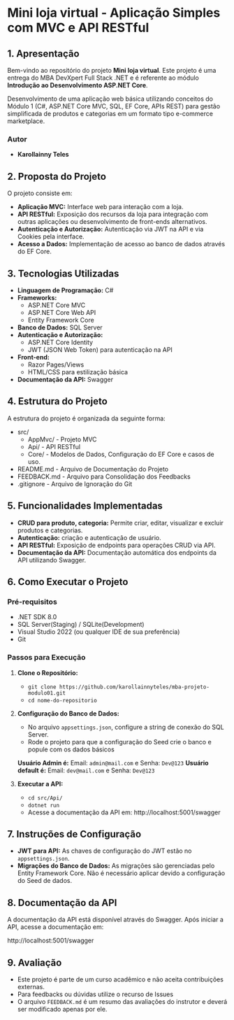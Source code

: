 # **Mini loja virtual - Aplicação Simples com MVC e API RESTful**

## **1. Apresentação**

Bem-vindo ao repositório do projeto **Mini loja virtual**. Este projeto é uma entrega do MBA DevXpert Full Stack .NET e é referente ao módulo **Introdução ao Desenvolvimento ASP.NET Core**.

Desenvolvimento de  uma aplicação web básica utilizando conceitos do Módulo 1 (C#,
ASP.NET Core MVC, SQL, EF Core, APIs REST) para gestão simplificada de
produtos e categorias em um formato tipo e-commerce marketplace.


### **Autor**
- **Karollainny Teles**

## **2. Proposta do Projeto**

O projeto consiste em:

- **Aplicação MVC:** Interface web para interação com a loja. 
- **API RESTful:** Exposição dos recursos da loja para integração com outras aplicações ou desenvolvimento de front-ends alternativos.
- **Autenticação e Autorização:** Autenticação via JWT na API e via Cookies pela interface.
- **Acesso a Dados:** Implementação de acesso ao banco de dados através do EF Core.

## **3. Tecnologias Utilizadas**

- **Linguagem de Programação:** C#
- **Frameworks:**
  - ASP.NET Core MVC
  - ASP.NET Core Web API
  - Entity Framework Core
- **Banco de Dados:** SQL Server
- **Autenticação e Autorização:**
  - ASP.NET Core Identity
  - JWT (JSON Web Token) para autenticação na API
- **Front-end:**
  - Razor Pages/Views
  - HTML/CSS para estilização básica
- **Documentação da API:** Swagger

## **4. Estrutura do Projeto**

A estrutura do projeto é organizada da seguinte forma:


- src/
  - AppMvc/ - Projeto MVC
  - Api/ - API RESTful
  - Core/ - Modelos de Dados, Configuração do EF Core e casos de uso.
- README.md - Arquivo de Documentação do Projeto
- FEEDBACK.md - Arquivo para Consolidação dos Feedbacks
- .gitignore - Arquivo de Ignoração do Git

## **5. Funcionalidades Implementadas**

- **CRUD para produto, categoria:** Permite criar, editar, visualizar e excluir produtos e categorias.
- **Autenticação:** criação e autenticação de usuário.
- **API RESTful:** Exposição de endpoints para operações CRUD via API.
- **Documentação da API:** Documentação automática dos endpoints da API utilizando Swagger.

## **6. Como Executar o Projeto**

### **Pré-requisitos**

- .NET SDK 8.0
- SQL Server(Staging) / SQLite(Development)
- Visual Studio 2022 (ou qualquer IDE de sua preferência)
- Git

### **Passos para Execução**

1. **Clone o Repositório:**
   - `git clone https://github.com/karollainnyteles/mba-projeto-modulo01.git`
   - `cd nome-do-repositorio`

2. **Configuração do Banco de Dados:**
   - No arquivo `appsettings.json`, configure a string de conexão do SQL Server.
   - Rode o projeto para que a configuração do Seed crie o banco e popule com os dados básicos

   **Usuário Admin é:** Email: `admin@mail.com` e Senha: `Dev@123`
   **Usuário default é:** Email: `dev@mail.com` e Senha: `Dev@123`

4. **Executar a API:**
   - `cd src/Api/`
   - `dotnet run`
   - Acesse a documentação da API em: http://localhost:5001/swagger

## **7. Instruções de Configuração**

- **JWT para API:** As chaves de configuração do JWT estão no `appsettings.json`.
- **Migrações do Banco de Dados:** As migrações são gerenciadas pelo Entity Framework Core. Não é necessário aplicar devido a configuração do Seed de dados.

## **8. Documentação da API**

A documentação da API está disponível através do Swagger. Após iniciar a API, acesse a documentação em:

http://localhost:5001/swagger

## **9. Avaliação**

- Este projeto é parte de um curso acadêmico e não aceita contribuições externas. 
- Para feedbacks ou dúvidas utilize o recurso de Issues
- O arquivo `FEEDBACK.md` é um resumo das avaliações do instrutor e deverá ser modificado apenas por ele.

